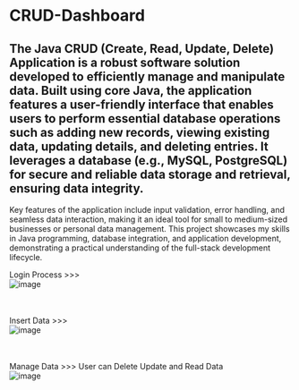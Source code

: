 # CRUD-Dashboard

## The Java CRUD (Create, Read, Update, Delete) Application is a robust software solution developed to efficiently manage and manipulate data. Built using core Java, the application features a user-friendly interface that enables users to perform essential database operations such as adding new records, viewing existing data, updating details, and deleting entries. It leverages a database (e.g., MySQL, PostgreSQL) for secure and reliable data storage and retrieval, ensuring data integrity.

Key features of the application include input validation, error handling, and seamless data interaction, making it an ideal tool for small to medium-sized businesses or personal data management. This project showcases my skills in Java programming, database integration, and application development, demonstrating a practical understanding of the full-stack development lifecycle.


Login Process >>>
<br>
![image](https://github.com/user-attachments/assets/fa347920-e152-4305-840f-5bf9ec26c051)\
<br><br>

Insert Data >>>
<br>
![image](https://github.com/user-attachments/assets/9612d5a1-dc22-4d96-b3b5-31b80768ae0b)


<br><br>
Manage Data >>>
User can Delete Update and Read Data 
<br>
![image](https://github.com/user-attachments/assets/9fffd385-8e5f-4226-a0fc-d1511a4d7ad3)

